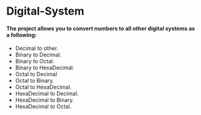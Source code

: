 # Digital-System
 <h4>The project allows you to convert numbers to all other digital systems as a following:</h4>
 <ul>
 <li>Decimal to other.</li>
 <li>Binary to Decimal.</li>
 <li>Binary to Octal.</li>
 <li>Binary to HexaDecimal.</li>
 <li>Octal to Decimal</li>
 <li>Octal to Binary.</li>
 <li>Octal to HexaDecimal.</li>
 <li>HexaDecimal to Decimal.</li>
 <li>HexaDecimal to Binary.</li>
 <li>HexaDecimal to Octal.</li>
 </ul>
